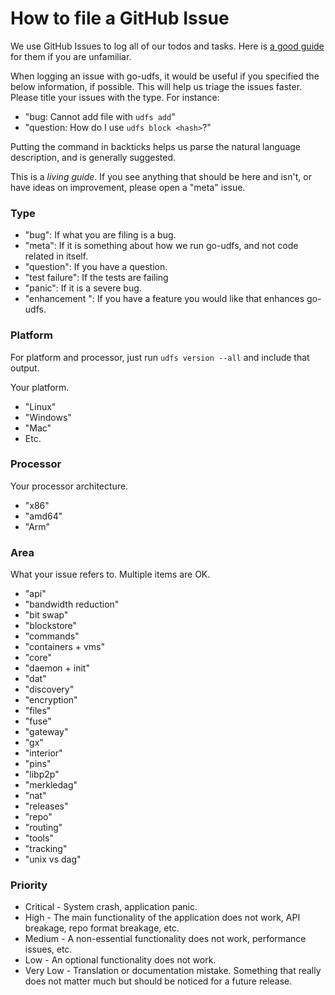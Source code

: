 # How to file a GitHub Issue

We use GitHub Issues to log all of our todos and tasks. Here is
[a good guide](https://guides.github.com/features/issues/) for them if you are
unfamiliar.

When logging an issue with go-udfs, it would be useful if you specified the
below information, if possible. This will help us triage the issues faster.
Please title your issues with the type. For instance:

- "bug: Cannot add file with `udfs add`"
- "question: How do I use `udfs block <hash>`?"

Putting the command in backticks helps us parse the natural language description,
and is generally suggested.

This is a _living guide_. If you see anything that should be here and isn't, or
have ideas on improvement, please open a "meta" issue.

### Type

- "bug": If what you are filing is a bug.
- "meta": If it is something about how we run go-udfs, and not code related in itself.
- "question": If you have a question.
- "test failure": If the tests are failing
- "panic": If it is a severe bug.
- "enhancement ": If you have a feature you would like that enhances go-udfs.

### Platform

For platform and processor, just run `udfs version --all` and include that output.

Your platform.

- "Linux"
- "Windows"
- "Mac"
- Etc.

### Processor

Your processor architecture.

- "x86"
- "amd64"
- "Arm"

### Area

What your issue refers to. Multiple items are OK.

- "api"
- "bandwidth reduction"
- "bit swap"
- "blockstore"
- "commands"
- "containers + vms"
- "core"
- "daemon + init"
- "dat"
- "discovery"
- "encryption"
- "files"
- "fuse"
- "gateway"
- "gx"
- "interior"
- "pins"
- "libp2p"
- "merkledag"
- "nat"
- "releases"
- "repo"
- "routing"
- "tools"
- "tracking"
- "unix vs dag"

### Priority

- Critical - System crash, application panic.
- High - The main functionality of the application does not work, API breakage,
  repo format breakage, etc.
- Medium - A non-essential functionality does not work, performance issues, etc.
- Low - An optional functionality does not work.
- Very Low - Translation or documentation mistake. Something that really does
  not matter much but should be noticed for a future release.

